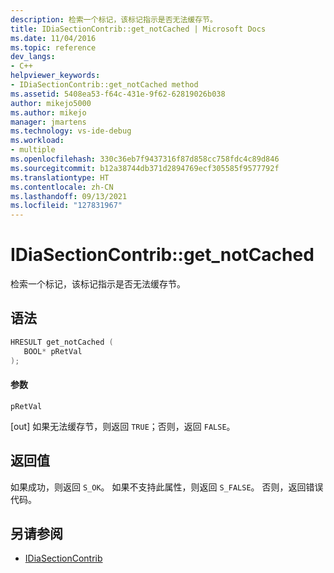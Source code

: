 ```yaml
---
description: 检索一个标记，该标记指示是否无法缓存节。
title: IDiaSectionContrib::get_notCached | Microsoft Docs
ms.date: 11/04/2016
ms.topic: reference
dev_langs:
- C++
helpviewer_keywords:
- IDiaSectionContrib::get_notCached method
ms.assetid: 5408ea53-f64c-431e-9f62-62819026b038
author: mikejo5000
ms.author: mikejo
manager: jmartens
ms.technology: vs-ide-debug
ms.workload:
- multiple
ms.openlocfilehash: 330c36eb7f9437316f87d858cc758fdc4c89d846
ms.sourcegitcommit: b12a38744db371d2894769ecf305585f9577792f
ms.translationtype: HT
ms.contentlocale: zh-CN
ms.lasthandoff: 09/13/2021
ms.locfileid: "127831967"
---
```

# <a name="idiasectioncontribget_notcached"></a>IDiaSectionContrib::get_notCached
检索一个标记，该标记指示是否无法缓存节。

## <a name="syntax"></a>语法

```C++
HRESULT get_notCached ( 
   BOOL* pRetVal
);
```

#### <a name="parameters"></a>参数
 `pRetVal`

[out] 如果无法缓存节，则返回 `TRUE`；否则，返回 `FALSE`。

## <a name="return-value"></a>返回值
 如果成功，则返回 `S_OK`。 如果不支持此属性，则返回 `S_FALSE`。 否则，返回错误代码。

## <a name="see-also"></a>另请参阅
- [IDiaSectionContrib](../../debugger/debug-interface-access/idiasectioncontrib.md)
